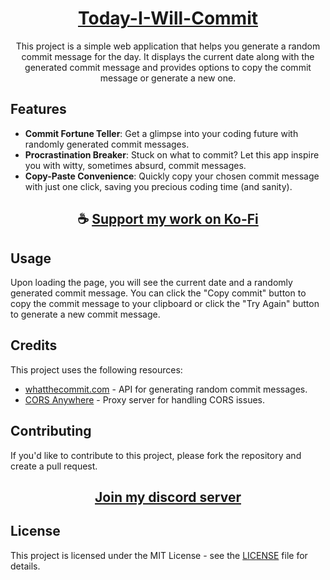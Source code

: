 <div align="center">

# [Today-I-Will-Commit](https://thatsinewave.github.io/Today-I-Will-Commit)

This project is a simple web application that helps you generate a random commit message for the day. It displays the current date along with the generated commit message and provides options to copy the commit message or generate a new one.

</div>

## Features

- **Commit Fortune Teller**: Get a glimpse into your coding future with randomly generated commit messages.
- **Procrastination Breaker**: Stuck on what to commit? Let this app inspire you with witty, sometimes absurd, commit messages.
- **Copy-Paste Convenience**: Quickly copy your chosen commit message with just one click, saving you precious coding time (and sanity).

<div align="center">

## ☕ [Support my work on Ko-Fi](https://ko-fi.com/thatsinewave)

</div>

## Usage

Upon loading the page, you will see the current date and a randomly generated commit message. You can click the "Copy commit" button to copy the commit message to your clipboard or click the "Try Again" button to generate a new commit message.

## Credits

This project uses the following resources:

- [whatthecommit.com](https://whatthecommit.com/) - API for generating random commit messages.
- [CORS Anywhere](https://cors-anywhere.herokuapp.com/) - Proxy server for handling CORS issues.

## Contributing
If you'd like to contribute to this project, please fork the repository and create a pull request.

<div align="center">

## [Join my discord server](https://discord.gg/2nHHHBWNDw)

</div>

## License

This project is licensed under the MIT License - see the [LICENSE](LICENSE) file for details.
